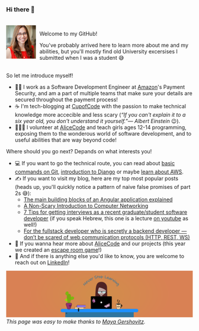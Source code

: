 ### Hi there 👋
<br/>
<img align="left" src="ifatNeumann.jpg" width="80" style="margin-right: 10px"/>

Welcome to my GitHub!

You've probably arrived here to learn more about me and my abilities, but you'll mostly find old University excersises I submitted when I was a student 😅  
<br/>

So let me introduce myself!
- 👩‍💻 I work as a Software Development Engineer at [Amazon](https://www.amazon.com/)'s Payment Security, and am a part of multiple teams that make sure your details are secured throughout the payment process!
- ☕ I'm tech-blogging at [CupofCode](https://cupofcode.blog/) with the passion to make technical knowledge more accecible and less scary (*“If you can't explain it to a six year old, you don't understand it yourself.”― Albert Einstein* 😉).
- 👩‍👧‍👧 I volunteer at [AliceCode](https://www.alicecode.org/en) and teach girls ages 12-14 programming, exposing them to the wonderous world of software development, and to useful abilities that are way beyond code! 

Where should you go next? Depands on what interests you!
- 💻 If you want to go the technical route, you can read about [basic commands on Git](https://cupofcode.blog/intro-to-git/), [introduction to Django](https://cupofcode.blog/intro-to-django/) or maybe [learn about AWS](https://cupofcode.blog/cloud-computing-and-aws/).
- ✍️ If you want to visit my blog, here are my top most popular posts (heads up, you'll quickly notice a pattern of naive false promises of part 2s 😅):
  - [The main building blocks of an Angular application explained](https://cupofcode.medium.com/the-main-building-blocks-of-an-angular-application-explained-cup-of-angular-part-1-dce71c88d449)
  - [A Non-Scary Introduction to Computer Networking](https://cupofcode.medium.com/a-non-scary-introduction-to-computer-networking-cup-of-networks-part-1-9f76583dc8ca) 
  - [7 Tips for getting interviews as a recent graduate/student software developer](https://cupofcode.medium.com/7-tips-for-getting-interviews-as-a-recent-graduate-student-software-developer-fed765c9054f) (if you speak Hebrew, this one is a lecture [on youtube](https://www.youtube.com/watch?v=bobIOLrygKs) as well!)
  - [For the fullstack developer who is secretly a backend developer — don’t be scared of web communication protocols (HTTP, REST, WS)](https://cupofcode.medium.com/for-the-fullstack-developer-who-is-secretly-a-backend-developer-dont-be-scared-of-web-d9fb25dbe3b3)
- 👧 If you wanna hear more about [AliceCode](https://cupofcode.blog/alicecode/) and our projects (this year we created an [escape room game](https://github.com/RotemZohar/alice-code-escape-room)!)
- 💌 And if there is anything else you'd like to know, you are welcome to reach out on [LinkedIn](https://www.linkedin.com/in/ifatneumann)!

![](./cupofcode_cover.png)
*This page was easy to make thanks to [Maya Gershovitz](https://dev.to/mgershovitz/make-your-github-profile-into-your-calling-card-3laj).*